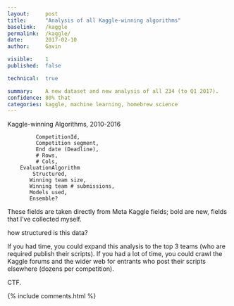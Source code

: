 ```yaml
---
layout:     post
title:      "Analysis of all Kaggle-winning algorithms"
baselink:   /kaggle
permalink:  /kaggle/
date:       2017-02-10
author:     Gavin   

visible:	1
published:	false

technical: 	true

summary:    A new dataset and new analysis of all 234 (to Q1 2017).
confidence: 80% that 
categories: kaggle, machine learning, homebrew science
---
```


Kaggle-winning Algorithms, 2010-2016

             CompetitionId,  
             Competition segment,
             End date (Deadline),
             # Rows,
             # Cols,
        EvaluationAlgorithm
            Structured,
           Winning team size,         
           Winning team # submissions,
           Models used,
           Ensemble? 


These fields are taken directly from Meta Kaggle fields; bold are new, fields that I’ve collected myself.

how structured is this data?

If you had time, you could expand this analysis to the top 3 teams (who are required publish their scripts). If you had a lot of time, you could crawl the Kaggle forums and the wider web for entrants who post their scripts elsewhere (dozens per competition).

 

 CTF.



 {%  include comments.html %}